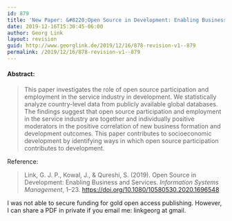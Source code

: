 ```yaml
---
id: 879
title: 'New Paper: &#8220;Open Source in Development: Enabling Business and Services&#8221;'
date: 2019-12-16T15:30:45-06:00
author: Georg Link
layout: revision
guid: http://www.georglink.de/2019/12/16/878-revision-v1--879
permalink: /2019/12/16/878-revision-v1--879
---
```

#### **Abstract:**

<blockquote class="wp-block-quote">
  <p>
    <span style="font-size: inherit;">This paper investigates the role of open source participation and employment in the service industry in development. We statistically analyze country-level data from publicly available global databases. The findings suggest that open source participation and employment in the service industry are together and individually positive moderators in the positive correlation of new business formation and development outcomes. This paper contributes to socioeconomic development by identifying ways in which open source participation contributes to development.</span>
  </p>
</blockquote>

Reference:

<blockquote class="wp-block-quote">
  <p>
    Link, G. J. P., Kowal, J., & Qureshi, S. (2019). Open Source in Development: Enabling Business and Services. <em>Information Systems Management</em>, 1–23. <a href="https://doi.org/10.1080/10580530.2020.1696548">https://doi.org/10.1080/10580530.2020.1696548</a>
  </p>
</blockquote>

I was not able to secure funding for gold open access publishing. However, I can share a PDF in private if you email me: linkgeorg at gmail.